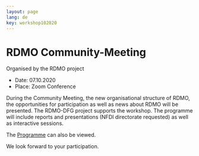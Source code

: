 ```yaml
---
layout: page
lang: de
key: workshop102020
---
```


# RDMO Community-Meeting

Organised by the RDMO project

- Date: 07.10.2020
- Place: Zoom Conference

During the Community Meeting, the new organisational structure of RDMO, the opportunities for participation as well as news about RDMO will be presented. The RDMO-DFG project supports the workshop. The programme will include reports and presentations (NFDI directorate requested) as well as interactive sessions.

The [Programme](/events/workshop102020_programm/) can also be viewed.

We look forward to your participation.
